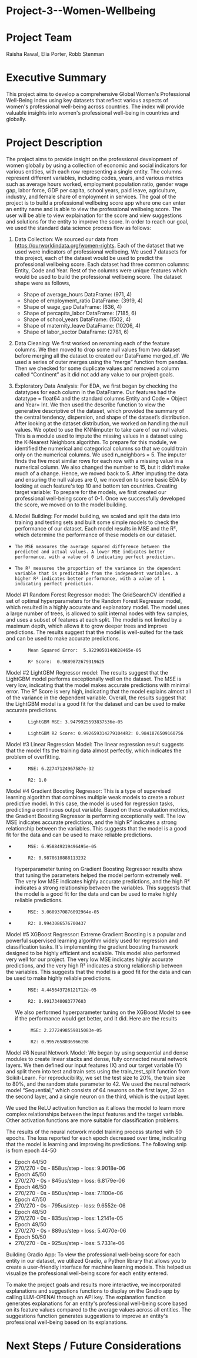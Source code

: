 # Project-3--Women-Wellbeing

# Project Team 
Raisha Rawal, Elia Porter, Robb Stenman

# Executive Summary
This project aims to develop a comprehensive Global Women's Professional Well-Being Index using key datasets that reflect various aspects of women's professional well-being across countries. The index will provide valuable insights into women's professional well-being in countries and globally.

# Project Description
The project aims to provide insight on the professional development of women globally by using a collection of economic and social indicators for various entities, with each row representing a single entity. The columns represent different variables, including codes, years, and various metrics such as average hours worked, employment population ratio, gender wage gap, labor force, GDP per capita, school years, paid leave, agriculture, industry, and female share of employment in services.
The goal of the project is to build a professional wellbeing score app where one can enter an entity name and is able to view the professional wellbeing score. The user will be able to view explaination for the score and view suggestions and solutions for the entity to improve the score. 
In order to reach our goal, we used the standard data science process flow as follows:

1.	Data Collection: We sourced our data from https://ourworldindata.org/women-rights. Each of the dataset that we used were indicators of professional wellbeing. We used 7 datasets for this project, each of the dataset would be used to predict the professional wellbeing score. Each dataset had three common columns: Entity, Code and Year. Rest of the columns were unique features which would be used to build the professional wellbeing score. The dataset shape were as follows,
    -	Shape of average_hours DataFrame: (971, 4)
    -	Shape of employment_ratio DataFrame: (3919, 4)
    -	Shape of wage_gap DataFrame: (636, 4)
    -	Shape of percapita_labor DataFrame: (7185, 6)
    -	Shape of school_years DataFrame: (1502, 4)
    -	Shape of maternity_leave DataFrame: (10206, 4)
    -	Shape of labor_sector DataFrame: (2781, 6)
2.	Data Cleaning: We first worked on renaming each of the feature columns. We then moved to drop some null values from two dataset before merging all the dataset to created our DataFrame merged_df. We used a series of outer merges using the “merge” function from pandas. Then we checked for some duplicate values and removed a column called “Continent” as it did not add any value to our project goals. 

3. Exploratory Data Analysis: For EDA, we first began by checking the datatypes for each column in the DataFrame. Our features had the datatype = float64 and the standard columns Entity and Code = Object and Year= Int.
We then used the describe function to view the generative descriptive of the dataset, which provided the summary of the central tendency, dispersion, and shape of the dataset’s distribution.
After looking at the dataset distribution, we worked on handling the null values. We opted to use the KNNimputer to take care of our null values. This is a module used to impute the missing values in a dataset using the K-Nearest Neighbors algorithm.  To prepare for this module, we identified the numerical and categorical columns so that we could train only on the numerical columns. We used n_neighbors = 5. The imputer finds the five most similar rows for each row with a missing value in a numerical column. We also changed the number to 15, but it didn’t make much of a change. Hence, we moved back to 5.
After imputing the data and ensuring the null values are 0, we moved on to some basic EDA by looking at each feature's top 10 and bottom ten countries.
Creating target variable: To prepare for the models, we first created our professional well-being score of 0-1. Once we successfully developed the score, we moved on to the model building.

4.	Model Building: For model building, we scaled and split the data into training and testing sets and built some simple models to check the performance of our dataset. Each model results in MSE and the R², which determine the performance of these models on our dataset.
-     The MSE measures the average squared difference between the predicted and actual values. A lower MSE indicates better performance, with a value of 0 indicating perfect prediction.
-     The R² measures the proportion of the variance in the dependent variable that is predictable from the independent variables. A higher R² indicates better performance, with a value of 1 indicating perfect prediction.
 Model #1 Random Forest Regressor model: The GridSearchCV identified a set of optimal hyperparameters for the Random Forest Regressor model, which resulted in a highly accurate and explanatory model. The model uses a large number of trees, is allowed to split internal nodes with few samples, and uses a subset of features at each split. The model is not limited by a maximum depth, which allows it to grow deeper trees and improve predictions. The results suggest that the model is well-suited for the task and can be used to make accurate predictions.
-          Mean Squared Error:  5.9229050140828465e-05
-          R² Score:  0.9889872679319625
 Model #2 LightGBM Regressor model: The results suggest that the LightGBM model performs exceptionally well on the dataset. The MSE is very low, indicating that the model makes accurate predictions with minimal error. The R² Score is very high, indicating that the model explains almost all of the variance in the dependent variable. Overall, the results suggest that the LightGBM model is a good fit for the dataset and can be used to make accurate predictions.
 
-          LightGBM MSE: 3.9479925593837536e-05
-          LightGBM R2 Score: 0.9926593142791044R2: 0.9841876509160756
 
 Model #3 Linear Regression Model: The linear regression result suggests that the model fits the training data almost perfectly, which indicates the problem of overfitting.
-          MSE: 6.22747124967587e-32
-          R2: 1.0
 Model #4 Gradient Boosting Regressor: This is a type of supervised learning algorithm that combines multiple weak models to create a robust predictive model. In this case, the model is used for regression tasks, predicting a continuous output variable. Based on these evaluation metrics, the Gradient Boosting Regressor is performing exceptionally well. The low MSE indicates accurate predictions, and the high R² indicates a strong relationship between the variables. This suggests that the model is a good fit for the data and can be used to make reliable predictions.
-          MSE: 6.958849219496495e-05
-          R2: 0.9870610888113232
    Hyperparameter tuning on Gradient Boosting Regressor results show that tuning the parameters helped the model perform extremely well. The very low MSE indicates highly accurate predictions, and the high R² indicates a strong relationship between the variables. This suggests that the model is a good fit for the data and can be used to make highly reliable predictions.
 
-          MSE: 3.0609370876092964e-05
-          R2: 0.9943086576700437
 
 Model #5 XGBoost Regressor: Extreme Gradient Boosting is a popular and powerful supervised learning algorithm widely used for regression and classification tasks. It's implementing the gradient boosting framework designed to be highly efficient and scalable.
This model also performed very well for our project. The very low MSE indicates highly accurate predictions, and the very high R² indicates a strong relationship between the variables. This suggests that the model is a good fit for the data and can be used to make highly reliable predictions.
-          MSE: 4.445643726121712e-05
-          R2: 0.9917340083777603
 
    We also performed hyperparameter tuning on the XGBoost Model to see if the performance would get better, and it did. Here are the results
-           MSE: 2.2772498559815083e-05
-           R2: 0.9957658036966198
 
 Model #6 Neural Network Model: We began by using sequential and dense modules to create linear stacks and dense, fully connected neural network layers.
We then defined our input features (X) and our target variable (Y) and split them into test and train sets using the train_test_split function from Scikit-Learn. For reproducibility, we set the test size to 20%, the train size to 80%, and the random state parameter to 42. We used the neural network model “Sequential,” which consists of 64 neurons on the first layer, 32 on the second layer, and a single neuron on the third, which is the output layer.

We used the ReLU activation function as it allows the model to learn more complex relationships between the input features and the target variable. Other activation functions are more suitable for classification problems.

The results of the neural network model training process started with 50 epochs. The loss reported for each epoch decreased over time, indicating that the model is learning and improving its predictions. The following snip is from epoch 44-50
- Epoch 44/50
- 270/270 - 0s - 858us/step - loss: 9.9018e-06
- Epoch 45/50
- 270/270 - 0s - 845us/step - loss: 6.8179e-06
- Epoch 46/50
- 270/270 - 0s - 850us/step - loss: 7.1100e-06
- Epoch 47/50
- 270/270 - 0s - 795us/step - loss: 9.6552e-06
- Epoch 48/50
- 270/270 - 0s - 835us/step - loss: 1.2141e-05
- Epoch 49/50
- 270/270 - 0s - 889us/step - loss: 5.4070e-06
- Epoch 50/50
- 270/270 - 0s - 925us/step - loss: 5.7331e-06
 
Building Gradio App: To view the professional well-being score for each entity in our dataset, we utilized Gradio, a Python library that allows you to create a user-friendly interface for machine learning models. This helped us visualize the professional well-being score for each entity entered.

To make the project goals and results more interactive, we incorporated explanations and suggestions functions to display on the Gradio app by calling LLM-OPENAI through an API key.
The explanation function generates explanations for an entity's professional well-being score based on its feature values compared to the average values across all entities. The suggestions function generates suggestions to improve an entity's professional well-being based on its explanations.

# Next Steps / Future Considerations